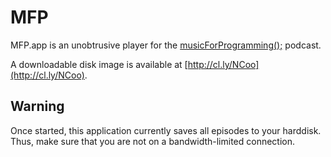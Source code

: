 # MFP

MFP.app is an unobtrusive player for the 
[musicForProgramming();](http://musicforprogramming.net)
podcast.

A downloadable disk image is available at
[http://cl.ly/NCoo](http://cl.ly/NCoo).

## Warning

Once started, this application currently saves all
episodes to your harddisk. Thus, make sure that you
are not on a bandwidth-limited connection.
